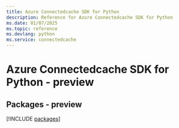 ```yaml
---
title: Azure Connectedcache SDK for Python
description: Reference for Azure Connectedcache SDK for Python
ms.date: 01/07/2025
ms.topic: reference
ms.devlang: python
ms.service: connectedcache
---
```

# Azure Connectedcache SDK for Python - preview
## Packages - preview
[!INCLUDE [packages](connectedcache-index.md)]